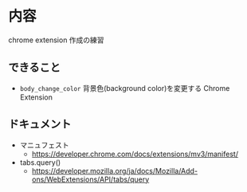 # 内容

chrome extension 作成の練習

## できること

- `body_change_color` 背景色(background color)を変更する Chrome Extension

## ドキュメント

- マニュフェスト
  - https://developer.chrome.com/docs/extensions/mv3/manifest/
- tabs.query()
  - https://developer.mozilla.org/ja/docs/Mozilla/Add-ons/WebExtensions/API/tabs/query
